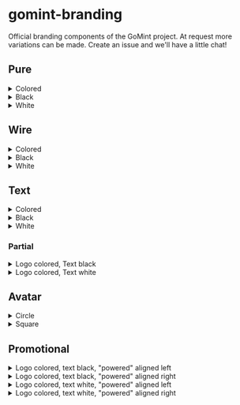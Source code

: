 # gomint-branding
Official branding components of the GoMint project. At request more variations can be made. Create an issue and we'll have a little chat!

## Pure
<details>
  <summary>Colored</summary>
  <img src="v3/pure/gomint-pure.svg" alt="pure colored variant" width="200"/>
</details>

<details>
  <summary>Black</summary>
  <img src="v3/pure/gomint-pure-black.svg" alt="pure colored variant" width="200"/>
</details>

<details>
  <summary>White</summary>
  <img src="v3/pure/gomint-pure-white.svg" alt="pure colored variant" width="200"/>
</details>

## Wire
<details>
  <summary>Colored</summary>
  <img src="v3/wire/gomint-wire.svg" alt="pure colored variant" width="200"/>
</details>

<details>
  <summary>Black</summary>
  <img src="v3/wire/gomint-wire-black.svg" alt="pure colored variant" width="200"/>
</details>

<details>
  <summary>White</summary>
  <img src="v3/wire/gomint-wire-white.svg" alt="pure colored variant" width="200"/>
</details>

## Text
<details>
  <summary>Colored</summary>
  <img src="v3/text/gomint-text.svg" alt="pure colored variant" width="200"/>
</details>

<details>
  <summary>Black</summary>
  <img src="v3/text/gomint-text-black.svg" alt="pure colored variant" width="200"/>
</details>

<details>
  <summary>White</summary>
  <img src="v3/text/gomint-text-white.svg" alt="pure colored variant" width="200"/>
</details>

### Partial
<details>
  <summary>Logo colored, Text black</summary>
  <img src="v3/text/gomint-text-colored-black.svg" alt="pure colored variant" width="200"/>
</details>

<details>
  <summary>Logo colored, Text white</summary>
  <img src="v3/text/gomint-text-colored-white.svg" alt="pure colored variant" width="200"/>
</details>

## Avatar
<details>
  <summary>Circle</summary>
  <img src="v3/avatar/gomint-avatar-circle.svg" alt="pure colored variant" width="200"/>
</details>

<details>
  <summary>Square</summary>
  <img src="v3/avatar/gomint-avatar-square.svg" alt="pure colored variant" width="200"/>
</details>

## Promotional
<details>
  <summary>Logo colored, text black, "powered" aligned left</summary>
  <img src="v3/promo/colored/gomint-promo-powered-colored-left-black.svg" alt="pure colored variant" width="200"/>
</details>

<details>
  <summary>Logo colored, text black, "powered" aligned right</summary>
  <img src="v3/promo/colored/gomint-promo-powered-colored-right-black.svg" alt="pure colored variant" width="200"/>
</details>

<details>
  <summary>Logo colored, text white, "powered" aligned left</summary>
  <img src="v3/promo/colored/gomint-promo-powered-colored-right-white.svg" alt="pure colored variant" width="200"/>
</details>

<details>
  <summary>Logo colored, text white, "powered" aligned right</summary>
  <img src="v3/promo/colored/gomint-promo-powered-colored-right-white.svg" alt="pure colored variant" width="200"/>
</details>
